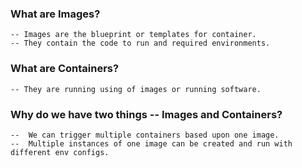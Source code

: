 ### What are Images?

    -- Images are the blueprint or templates for container.
    -- They contain the code to run and required environments.

### What are Containers?

    -- They are running using of images or running software.

### Why do we have two things -- Images and Containers?

    --  We can trigger multiple containers based upon one image.
    --  Multiple instances of one image can be created and run with different env configs.